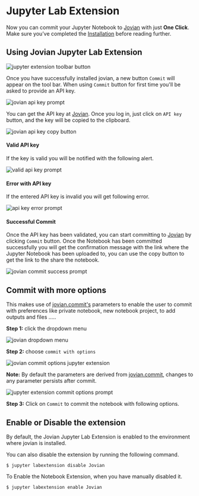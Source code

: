# Jupyter Lab Extension

Now you can commit your Jupyter Notebook to [Jovian](https://jovian.ml?utm_source=docs) with just **One Click**.
Make sure you’ve completed the [Installation](../user-guide/01-install.md) before reading further.

## Using Jovian Jupyter Lab Extension

<img src="https://i.imgur.com/uezsdYX.png" class="screenshot" alt="jupyter extension toolbar button">

Once you have successfully installed jovian, a new button `Commit` will appear on the tool bar. When using `Commit` button for first time you'll be asked to provide an API key.

<img src="https://i.imgur.com/jTvA0De.png" class="screenshot" alt="jovian api key prompt">

You can get the API key at [Jovian](https://jovian.ml?utm_source=docs). Once you log in, just click on `API key` button, and the key will be copied to the clipboard.

<img src="https://i.imgur.com/taLLUVd.png" class="screenshot" alt="jovian api key copy button">

#### Valid API key

If the key is valid you will be notified with the following alert.

<img src="https://i.imgur.com/VYIvAk2.png" class="screenshot" alt="valid api key prompt">

#### Error with API key

If the entered API key is invalid you will get following error.

<img src="https://i.imgur.com/Ot75GEP.png" class="screenshot" alt="api key error prompt">

#### Successful Commit

Once the API key has been validated, you can start committing to [Jovian](https://jovian.ml?utm_source=docs) by clicking `Commit` button. Once the Notebook has been committed successfully you will get the confirmation message with the link where the Jupyter Notebook has been uploaded to, you can use the copy button to get the link to the share the notebook.

<img src="https://i.imgur.com/zxDHMA0.png" class="screenshot" alt="jovian commit success prompt">

## Commit with more options

This makes use of [jovian.commit's](../jvn/commit) parameters to enable the user to commit with preferences like private notebook, new notebook project, to add outputs and files .....

**Step 1:** click the dropdown menu

<img src="https://i.imgur.com/GUgZGcS.png" class="screenshot" alt="jovian dropdown menu">

**Step 2:** choose `commit with options`

<img src="https://i.imgur.com/NzRMRH8.png" class="screenshot" alt="jovian commit options jupyter extension">

**Note:** By default the parameters are derived from [jovian.commit](https://jovian-py.readthedocs.io/en/latest/jvn/commit.html), changes to any parameter persists after commit.

<img src="https://i.imgur.com/XdVkMPZ.png" class="screenshot" alt="jupyter extension commit options prompt">

**Step 3:** Click on `Commit` to commit the notebook with following options.

## Enable or Disable the extension

By default, the Jovian Jupyter Lab Extension is enabled to the environment where jovian is installed.

You can also disable the extension by running the following command.

```
$ jupyter labextension disable Jovian
```

To Enable the Notebook Extension, when you have manually disabled it.

```
$ jupyter labextension enable Jovian
```
